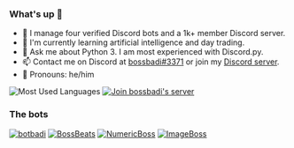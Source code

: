 ### What's up 👋

- 🤖 I manage four verified Discord bots and a 1k+ member Discord server.
- 🧠 I'm currently learning artificial intelligence and day trading.
- 💬 Ask me about Python 3. I am most experienced with Discord.py.
- 📫 Contact me on Discord at [bossbadi#3371](https://discord.com/users/712323326575378562) or join my [Discord server](https://discord.gg/rzDqQqD).
- 🙂 Pronouns: he/him

![Most Used Languages](https://github-readme-stats.vercel.app/api/top-langs/?username=bossbadi&layout=compact)
[![Join bossbadi's server](https://discord.com/api/guilds/712323497380020314/widget.png?style=banner3)](https://discord.gg/rzDqQqD)

### The bots
[![botbadi](https://top.gg/api/widget/servers/753718230333522131.svg)](https://top.gg/bot/753718230333522131)
[![BossBeats](https://top.gg/api/widget/servers/777687606817062972.svg)](https://top.gg/bot/777687606817062972)
[![NumericBoss](https://top.gg/api/widget/servers/778450224904536067.svg)](https://top.gg/bot/778450224904536067)
[![ImageBoss](https://top.gg/api/widget/servers/800542737236754443.svg)](https://top.gg/bot/800542737236754443)

